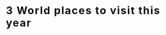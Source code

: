 ---
---

<style type="text/css">

.wrapper_modificado {
  position: absolute;
  bottom: 110%;
  left: 100%;
  width: 300px;
  height: 500px;
  perspective: 900px;
}

.contenedor {
  position: absolute;
  width: 100%;
  height: 100%;
  transition: .5s all ease;
  transform: rotateX(60deg) scale(0.7);
  perspective: 900px;
  box-shadow: 0px 20px 50px #555;
  animation: entry 1s linear 1;
}

#color-fill {
    fill: #11517d;
}

#c0 {
  position: absolute;
  width: 100%;
  height: 100%;
  background: linear-gradient(to bottom, #59476f 30%, #7b88d1 100%);
  z-index: 300;
  box-shadow: 0px 20px 100px #555;
}

#c1 {
  background: linear-gradient(to bottom, #59476f 30%, #7b88d1 100%);
  box-shadow: 0px 20px 100px #555;
  left: 100%;
  z-index: 0;
}

#c2 {
  left: -100%;
  z-index: 0;
  background: linear-gradient(to bottom, #59476f 30%, #7b88d1 100%);
  box-shadow: 0px 20px 100px #555;
}

.contenedor:hover {
  cursor: pointer;
  transform: rotate(0deg) scale(1) translateY(10px);
  transition: .5s all ease;
  z-index: 400;
}

.image {
  position: absolute;
  top: 0%;
  left: 0%;
  width: 100%;
  height: 45%;
  background: linear-gradient(to top, #eba65b 30%, #d99267 100%);
}

#i1 {
  background: linear-gradient(to top, #686870d1 0%, #9c9ca6d1 120%);
}

#i2 {
  background: linear-gradient(to top, #686870d1 0%, #9c9ca6d1 120%);
}

span {
  position: absolute;
  top: 0%;
  left: 55%;
  border-radius: 100%;
  background-color: #fff;
  z-index: 10;
}



.story {
  position: absolute;
  top: 45%;
  left: 0%;
  height: 55%;
  width: 100%;
  background: linear-gradient(to bottom, #eba65b 0%, #d99267 40%);
  z-index: 30;
}

#s1 {
  background: linear-gradient(to top, #686870d1 0%, #9c9ca6d1 120%);
}

#s2 {
  background: linear-gradient(to top, #686870d1 0%, #9c9ca6d1 120%);
}

.info {
  position: absolute;
  top: 10%;
}

h4 {
  color: #111;
  position: fixed;
  top: 70%;
  left: 0%;
  letter-spacing: 2px;
  z-index: 30;
}

h1 {
  color: #111;
  position: fixed;
  top: 20%;
  left: 50%;
  letter-spacing: 2px;
}

.page {
  position: absolute;
  top: 80%;
  width: 100%;
  left: 0%;
  height: 20%;
  z-index: 30;
}

@keyframes simple {
  50% {
    transform: translateX(10px);
    opacity: 0.5;
  }
  100% {
    transform: translateX(10px);
    opacity: 0;
  }
}

@keyframes simple1 {
  50% {
    transform: translateX(-10px);
    opacity: 0.5;
  }
  100% {
    transform: translateX(-10px);
    opacity: 0;
  }
}

@keyframes entry {
  0% {
    top: -20%;
    opacity: 0.1;
  }
  100% {
    top: 0%;
  }
}

</style>

<html>
<body>
<h1> 3 World places to visit this year</h1>
<div class="wrapper_modificado">
    <div class="contenedor" id="c0">
        <div class="image" id="i1">
            <a href = "https://ainsuasty.com/posts/">
              <svg id="color-fill" xmlns="http://www.w3.org/2000/svg" version="1.1" width="100%" height="300" xmlns:xlink="http://www.w3.org/1999/xlink">
              <polygon class="hex" points="300,100 300,240 0,240 0,100 155,0 155,0"></polygon>
              <text x="150" y="170" font-size="60" text-anchor="middle" fill="white">Blog</text>
              </svg>
            </a>
        </div>
        <div class="story" id="s2">
            <div class="info">
                <h3>  Blogging is fun</h3>
                <p>  R posts related to programming, shiny, data bases, among others. </p>
            </div>
        </div>
    </div>
    <div class="contenedor" id="c1">
        <div class="image" id="i1">
            <a href = "https://ainsuasty.com/projects/">
              <svg id="color-fill" xmlns="http://www.w3.org/2000/svg" version="1.1" width="100%" height="300" xmlns:xlink="http://www.w3.org/1999/xlink">
              <polygon class="hex" points="300,100 300,240 0,240 0,100 155,0 155,0"></polygon>
              <text x="150" y="170" font-size="60" text-anchor="middle" fill="white">Projects</text>
              </svg>
            </a>
        </div>
        <div class="story" id="s2">
            <div class="info">
                <h3> Projects </h3>
                <p>R Company projects where I have been involved. </p>
            </div>
        </div>
    </div>
    <div class="contenedor" id="c2">
        <div class="image" id="i1">
            <a href = "https://ainsuasty.com/shiny/">
              <svg id="color-fill" xmlns="http://www.w3.org/2000/svg" version="1.1" width="100%" height="300" xmlns:xlink="http://www.w3.org/1999/xlink">
              <polygon class="hex" points="300,100 300,240 0,240 0,100 155,0 155,0"></polygon>
              <text x="150" y="170" font-size="60" text-anchor="middle" fill="white">Shiny</text>
              </svg>
            </a>
        </div>
        <div class="story" id="s2">
            <div class="info">
                <h3> Shiny portfolio </h3>
                <p> Apps developed in shiny: Mastering shiny and learning polish, soon more... </p>
            </div>
        </div>
    </div>
</div>
</body>
</html>

